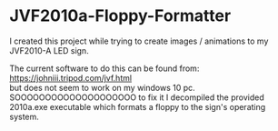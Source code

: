 # JVF2010a-Floppy-Formatter
I created this project while trying to create images / animations to my JVF2010-A LED sign.

The current software to do this can be found from:
https://johniii.tripod.com/jvf.html \
but does not seem to work on my windows 10 pc. SOOOOOOOOOOOOOOOOOOOO to fix it I decompiled the provided 2010a.exe executable which formats a floppy to the sign's operating system.

